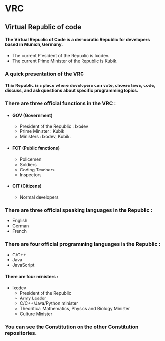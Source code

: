 # VRC
## Virtual Republic of code

#### The Virtual Republic of Code is a democratic Republic for developers based in Munich, Germany.
- The current President of the Republic is Ixodev.
- The current Prime Minister of the Republic is Kubik.

### A quick presentation of the VRC

#### This Republic is a place where developers can vote, choose laws, code, discuss, and ask questions about specific programming topics.




### There are three official functions in the VRC :
- #### GOV (Government)
  - President of the Republic : Ixodev
  - Prime Minister : Kubik
  - Ministers : Ixodev, Kubik.

- #### FCT (Public functions)
  - Policemen
  - Soldiers
  - Coding Teachers
  - Inspectors

- #### CIT (Citizens)
  - Normal developers

### There are three official speaking languages in the Republic :
- English
- German
- French

### There are four official programming languages in the Republic :
- C/C++
- Java
- JavaScript


#### There are four ministers :
- Ixodev
  - President of the Republic
  - Army Leader
  - C/C++/Java/Python minister
  - Theoritical Mathematics, Physics and Biology Minister
  - Culture Minister


### You can see the Constitution on the other Constitution repositories.
